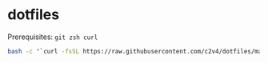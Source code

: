 # dotfiles

Prerequisites: `git zsh curl`

```bash
bash -c "`curl -fsSL https://raw.githubusercontent.com/c2v4/dotfiles/master/remote-install.sh`"
```
